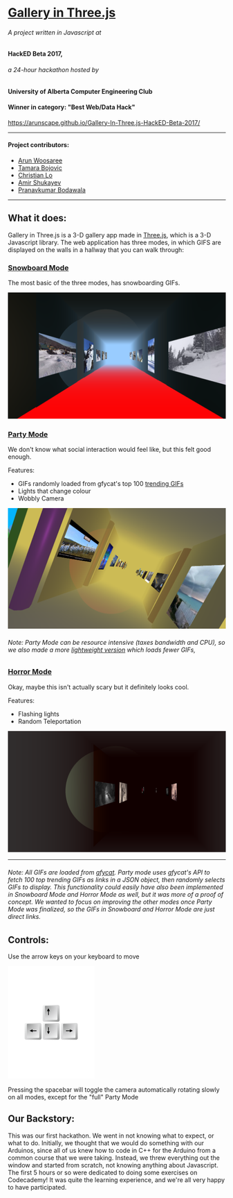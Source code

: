 # [Gallery in Three.js](https://arunscape.github.io/Gallery-In-Three.js-HackED-Beta-2017/)
###### A project written in Javascript at
#### HackED Beta 2017,
###### a 24-hour hackathon hosted by
#### University of Alberta Computer Engineering Club

#### Winner in category: "Best Web/Data Hack"

https://arunscape.github.io/Gallery-In-Three.js-HackED-Beta-2017/

---
#### Project contributors:
* [Arun Woosaree](https://github.com/Arunscape/)
* [Tamara Bojovic](https://github.com/bojotamara/)
* [Christian Lo](https://github.com/ChrisChrisLoLo)
* [Amir Shukayev](https://github.com/amirshukayev)
* [Pranavkumar Bodawala](https://github.com/PranavB6)  
---

## What it does:
Gallery in Three.js is a 3-D gallery app made in  [Three.js](https://threejs.org/), which is a 3-D Javascript library. The web application has three modes, in which GIFS are displayed on the walls in a hallway that you can walk through:

### [Snowboard Mode](https://arunscape.github.io/Gallery-In-Three.js-HackED-Beta-2017/snowboard.html)
The most basic of the three modes, has snowboarding GIFs.

![preview of Snowboard Mode](/images/snowboardmode.PNG)

### [Party Mode](https://arunscape.github.io/Gallery-In-Three.js-HackED-Beta-2017/party.html)
We don't know what social interaction would feel like, but this felt good enough.

Features:
- GIFs randomly loaded from gfycat's top 100 [trending GIFs](https://gfycat.com/gifs/tag/Trending)
- Lights that change colour
- Wobbly Camera

![preview of Party Mode](/images/partymode.PNG)

###### Note: Party Mode can be resource intensive (taxes bandwidth and CPU), so we also made a more [lightweight version](https://arunscape.github.io/Gallery-In-Three.js-HackED-Beta-2017/partySmall.html) which loads fewer GIFs,

### [Horror Mode](https://arunscape.github.io/Gallery-In-Three.js-HackED-Beta-2017/horror_mode.html)
Okay, maybe this isn't actually scary but it definitely looks cool.

Features:
- Flashing lights
- Random Teleportation

![preview of Horror Mode](/images/horrormode.PNG)

 ---
 ###### Note: All GIFs are loaded from [gfycat](https://gfycat.com/). Party mode uses gfycat's API to fetch 100 top trending GIFs as links in a JSON object, then randomly selects GIFs to display. This functionality could easily have also been implemented in Snowboard Mode and Horror Mode as well, but it was more of a proof of concept. We wanted to focus on improving the other modes once Party Mode was finalized, so the GIFs in Snowboard and Horror Mode are just direct links.

## Controls:
Use the arrow keys on your keyboard to move

 <img src="/images/arrowkeys.png" width="200">

Pressing the spacebar will toggle the camera automatically rotating slowly on all modes, except for the "full" Party Mode


## Our Backstory:

This was our first hackathon. We went in not knowing what to expect, or what to do. Initially, we thought that we would do something with our Arduinos, since all of us knew how to code in C++ for the Arduino from a common course that we were taking. Instead, we threw everything out the window and started from scratch, not knowing anything about Javascript. The first 5 hours or so were dedicated to doing some exercises on Codecademy! It was quite the learning experience, and we're all very happy to have participated.
